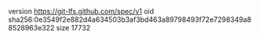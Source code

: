 version https://git-lfs.github.com/spec/v1
oid sha256:0e3549f2e882d4a634503b3af3bd463a89798493f72e7298349a88528963e322
size 17732
